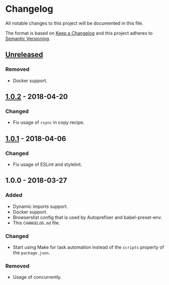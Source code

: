 # Changelog

All notable changes to this project will be documented in this file.

The format is based on [Keep a Changelog](http://keepachangelog.com/en/1.0.0/) and this project adheres to [Semantic Versioning](http://semver.org/spec/v2.0.0.html).

## [Unreleased]

### Removed

* Docker support.

## [1.0.2] - 2018-04-20

### Changed

* Fix usage of `rsync` in copy recipe.

## [1.0.1] - 2018-04-06

### Changed

* Fix usage of ESLint and stylelint.

## 1.0.0 - 2018-03-27

### Added

* Dynamic imports support.
* Docker support.
* Browserslist config that is used by Autoprefixer and babel-preset-env.
* This `CHANGELOG.md` file.

### Changed

* Start using Make for task automation instead of the `scripts` property of the `package.json`.

### Removed

* Usage of concurrently.

[Unreleased]: https://github.com/racse1/web-starter/compare/v1.0.1...HEAD
[1.0.1]: https://github.com/racse1/web-starter/compare/v1.0.0...v1.0.1
[1.0.2]: https://github.com/racse1/web-starter/compare/v1.0.1...v1.0.2
